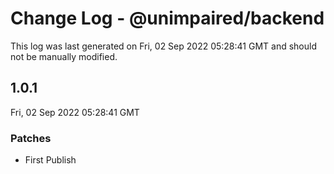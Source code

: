 # Change Log - @unimpaired/backend

This log was last generated on Fri, 02 Sep 2022 05:28:41 GMT and should not be manually modified.

## 1.0.1
Fri, 02 Sep 2022 05:28:41 GMT

### Patches

- First Publish

